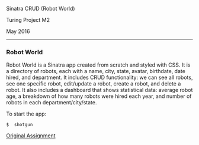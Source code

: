 Sinatra CRUD (Robot World)

Turing Project M2

May 2016

----

### Robot World

Robot World is a Sinatra app created from scratch and styled with CSS. It is a directory of robots, each with a name, city, state, avatar, birthdate, date hired, and department. It includes CRUD functionality: we can see all robots, see one specific robot, edit/update a robot, create a robot, and delete a robot. It also includes a dashboard that shows statistical data: average robot age, a breakdown of how many robots were hired each year, and number of robots in each department/city/state.

To start the app:

```
$  shotgun
```

[Original Assignment](https://github.com/turingschool/lesson_plans/blob/master/ruby_02-web_applications_with_ruby/crud_sinatra.markdown)
